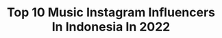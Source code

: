 ---
title: Top 10 Music Instagram Influencers In Indonesia In 2022
description: >-
  Find top music Instagram influencers in Indonesia in 2022. Most popular hashtags: #frenchhouse #beyonce #kebunrayacibodas.
platform: Instagram
hits: 1523
text_top: See the best Instagram accounts on inBeat.
text_bottom: Our database has 1523 Instagram influencers like this in Indonesia for you to connect with.
profiles:
  - username: "derryfransakti"
    fullname: >-
      Derry Fransakti
    bio: >-
      CP ENDORSE : Andrew 081286540278 (wa) CP MUSIC @timricis_id : @bigdonte_id CP MUSIC SOLO DF : @akusara.music - @estodia_shop - Youtube👇🏻
    location: "Indonesia"
    followers: 559284
    engagement: 1257
    commentsToLikes: 0.029803
    id: ck6u0srzrhjsb0j71bnye6amc
    verified: false
    hashtags: "#pemudadukungproduklokal, #hydrafacialindonesia, #semuabisacakep"
  - username: "ankitibose"
    fullname: >-
      Ankiti Bose
    bio: >-
      Co-founder & CEO, Zilingo Those who were seen dancing were thought to be insane by those who could not hear the music.
    location: "Indonesia"
    followers: 21002
    engagement: 1304
    commentsToLikes: 0.027465
    id: ck5zirswng97a0i141kpjl2a5
    verified: true
    hashtags: "#zilingo, #pranjalduckedout, #lifeatzilingo, #zilingoth"
  - username: "gustypratama"
    fullname: >-
      Gusty Pratama 🇮🇩
    bio: >-
      @official5romeo (Yovie Widianto Music Factory) @ywpiano
    location: "Indonesia"
    followers: 31346
    engagement: 308
    commentsToLikes: 0.067118
    id: ck15tgxjzi0th0i194jz396bp
    verified: false
    hashtags: "#beyonce, #musikaldirumahaja, #love, #music"
  - username: "f4jje_"
    fullname: >-
      penikmat_alam
    bio: >-
      🌍kalimantan Selatan🍃 ⏬⏬ 📝It's not just about a trip but it's about how to enjoy the life #hiking #music #savemeratus
    location: "Indonesia"
    followers: 8687
    engagement: 852
    commentsToLikes: 0.070530
    id: ck6ttfreeadgi0j71hs9a7gve
    verified: false
    hashtags: "#bukandigunungmawar, #kalsel, #jalanmenujukebahagian, #kaleanjomblo"
  - username: "daraayupsptsr_"
    fullname: >-
      𝓓𝓪𝓻𝓪 𝓐𝔂𝓾 𝓟𝓾𝓼𝓹𝓲𝓽𝓪𝓼𝓪𝓻𝓲 𝓢𝓾𝓭𝓲𝓻𝓶𝓪𝓷✨
    bio: >-
      Youtube channel 🔴 BAJOL NDANU MANAGEMENT 🔴 TA PRO Music & Publishing 🔴 27 Music Indonesia 🔴 Musik Proaktif Pp/endorse : 081230361329 (mega)
    location: "Indonesia"
    followers: 65062
    engagement: 1163
    commentsToLikes: 0.012870
    id: ckaow4jnc7ebh0i78dfatx5fi
    verified: false
    hashtags: "#nsp1212, #telkomsel, #telkomseljawabali, #loropikir"
  - username: "melmusiq"
    fullname: >-
      Melisa Putri
    bio: >-
      Full time singer x @thegentlemenjkt #divadivasenopati Music : +6281290103000 (Zaid) Brand : +628151646708 (Vivian) 📍 Jakarta, ID
    location: "Indonesia"
    followers: 12668
    engagement: 1171
    commentsToLikes: 0.032434
    id: ck5zvuiet4xnw0i14rwdjm9mr
    verified: false
    hashtags: "#fashionchallenge, #pionirgudangonline, #kleveru, #selflove"
  - username: "ohpeii"
    fullname: >-
      Mamdouh 🦋
    bio: >-
      Musician band | Freelance Model
    location: "Indonesia"
    followers: 12350
    engagement: 1392
    commentsToLikes: 0.015956
    id: ck6tv8up2ku620j71nt1j0k1s
    verified: false
    hashtags: ""
  - username: "bubbukeni"
    fullname: >-
      Keni K.Soeriaatmadja
    bio: >-
      Turn up the music. Turn down the drama. Let's live! • Other chapters of me: @binukon @sasikirana.dc @nuartpark •
    location: "Indonesia"
    followers: 5505
    engagement: 845
    commentsToLikes: 0.136500
    id: ck5zin61hg0vk0i14naqidbzz
    verified: false
    hashtags: "#produkdaurulang, #100tahunitb, #danceforall, #ea"
  - username: "winkywiryawan912"
    fullname: >-
      Winky Wiryawan
    bio: >-
      @morsh.music / @funonaweekend.id / @rahasiaintelijen.id
    location: "Indonesia"
    followers: 158685
    engagement: 93
    commentsToLikes: 0.036137
    id: ckaor4o5blppl0i783ck4r9u3
    verified: true
    hashtags: "#filtereddisco, #discohouse, #kebunrayacibodas, #frenchhouse"
  - username: "fotokonser"
    fullname: >-
      FOTOKONSER.COM
    bio: >-
      Music Documentaries Services You rock the stage, I've got the proof For booking & enquiries please contact ardianto@fotokonser.com
    location: "Indonesia"
    followers: 29465
    engagement: 785
    commentsToLikes: 0.006438
    id: ck5qced3cq55w0i11punlg5v4
    verified: false
    hashtags: "#tool, #throwback, #opporeno, #opporeno10xzoom"
---